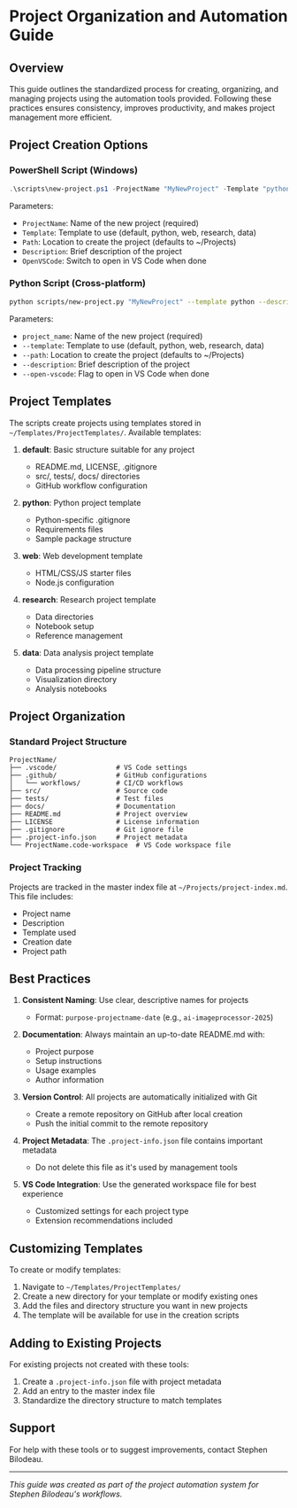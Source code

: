 # Project Organization and Automation Guide

## Overview

This guide outlines the standardized process for creating, organizing, and managing projects using the automation tools provided. Following these practices ensures consistency, improves productivity, and makes project management more efficient.

## Project Creation Options

### PowerShell Script (Windows)

```powershell
.\scripts\new-project.ps1 -ProjectName "MyNewProject" -Template "python" -Description "Description of the project" -OpenVSCode
```

Parameters:
- `ProjectName`: Name of the new project (required)
- `Template`: Template to use (default, python, web, research, data)
- `Path`: Location to create the project (defaults to ~/Projects)
- `Description`: Brief description of the project
- `OpenVSCode`: Switch to open in VS Code when done

### Python Script (Cross-platform)

```bash
python scripts/new-project.py "MyNewProject" --template python --description "Description of the project" --open-vscode
```

Parameters:
- `project_name`: Name of the new project (required)
- `--template`: Template to use (default, python, web, research, data)
- `--path`: Location to create the project (defaults to ~/Projects)
- `--description`: Brief description of the project
- `--open-vscode`: Flag to open in VS Code when done

## Project Templates

The scripts create projects using templates stored in `~/Templates/ProjectTemplates/`. Available templates:

1. **default**: Basic structure suitable for any project
   - README.md, LICENSE, .gitignore
   - src/, tests/, docs/ directories
   - GitHub workflow configuration

2. **python**: Python project template
   - Python-specific .gitignore
   - Requirements files
   - Sample package structure

3. **web**: Web development template
   - HTML/CSS/JS starter files
   - Node.js configuration

4. **research**: Research project template
   - Data directories
   - Notebook setup
   - Reference management

5. **data**: Data analysis project template
   - Data processing pipeline structure
   - Visualization directory
   - Analysis notebooks

## Project Organization

### Standard Project Structure

```
ProjectName/
├── .vscode/               # VS Code settings
├── .github/               # GitHub configurations
│   └── workflows/         # CI/CD workflows
├── src/                   # Source code
├── tests/                 # Test files
├── docs/                  # Documentation
├── README.md              # Project overview
├── LICENSE                # License information
├── .gitignore             # Git ignore file
├── .project-info.json     # Project metadata
└── ProjectName.code-workspace  # VS Code workspace file
```

### Project Tracking

Projects are tracked in the master index file at `~/Projects/project-index.md`. This file includes:

- Project name
- Description
- Template used
- Creation date
- Project path

## Best Practices

1. **Consistent Naming**: Use clear, descriptive names for projects
   - Format: `purpose-projectname-date` (e.g., `ai-imageprocessor-2025`)

2. **Documentation**: Always maintain an up-to-date README.md with:
   - Project purpose
   - Setup instructions
   - Usage examples
   - Author information

3. **Version Control**: All projects are automatically initialized with Git
   - Create a remote repository on GitHub after local creation
   - Push the initial commit to the remote repository

4. **Project Metadata**: The `.project-info.json` file contains important metadata
   - Do not delete this file as it's used by management tools

5. **VS Code Integration**: Use the generated workspace file for best experience
   - Customized settings for each project type
   - Extension recommendations included

## Customizing Templates

To create or modify templates:

1. Navigate to `~/Templates/ProjectTemplates/`
2. Create a new directory for your template or modify existing ones
3. Add the files and directory structure you want in new projects
4. The template will be available for use in the creation scripts

## Adding to Existing Projects

For existing projects not created with these tools:

1. Create a `.project-info.json` file with project metadata
2. Add an entry to the master index file
3. Standardize the directory structure to match templates

## Support

For help with these tools or to suggest improvements, contact Stephen Bilodeau.

---

*This guide was created as part of the project automation system for Stephen Bilodeau's workflows.*
